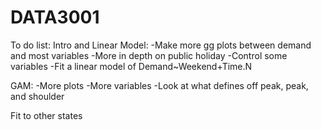 # DATA3001
To do list:
Intro and Linear Model:
-Make more gg plots between demand and most variables
-More in depth on public holiday
-Control some variables
-Fit a linear model of Demand~Weekend+Time.N

GAM:
-More plots
-More variables
-Look at what defines off peak, peak, and shoulder

Fit to other states
